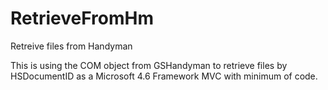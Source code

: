 # RetrieveFromHm
Retreive files from Handyman

This is using the COM object from GSHandyman to retrieve files by HSDocumentID as a Microsoft 4.6 Framework MVC with minimum of code.

